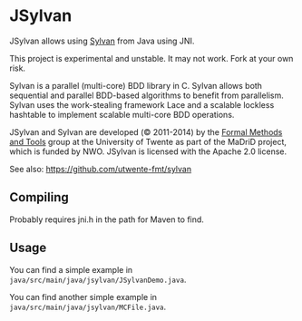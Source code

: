 JSylvan
=======
JSylvan allows using [Sylvan](https://github.com/utwente-fmt/sylvan) from Java using JNI.

This project is experimental and unstable. It may not work. Fork at your own risk.

Sylvan is a parallel (multi-core) BDD library in C. Sylvan allows both sequential and parallel BDD-based algorithms to benefit from parallelism. Sylvan uses the work-stealing framework Lace and a scalable lockless hashtable to implement scalable multi-core BDD operations.

JSylvan and Sylvan are developed (&copy; 2011-2014) by the [Formal Methods and Tools](http://fmt.ewi.utwente.nl/) group at the University of Twente as part of the MaDriD project, which is funded by NWO. JSylvan is licensed with the Apache 2.0 license.

See also: https://github.com/utwente-fmt/sylvan

Compiling
---------
Probably requires jni.h in the path for Maven to find.

Usage
-----
You can find a simple example in `java/src/main/java/jsylvan/JSylvanDemo.java`.

You can find another simple example in `java/src/main/java/jsylvan/MCFile.java`.
